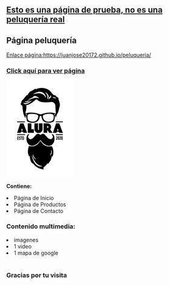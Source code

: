 <h2><u>
Esto es una página de prueba, no es una peluquería real
</u></h2>

<h2>
Página peluquería
</h2>
<a href="https://juanjose20172.github.io/peluqueria/">Enlace página:https://juanjose20172.github.io/peluqueria/</a>
<h3>
<a href="https://juanjose20172.github.io/peluqueria/">Click aquí para ver página</a>
</h3>

<img src="https://raw.githubusercontent.com/juanjose20172/peluqueria/main/imagenes/logo.png" >

**Contiene:**
<li>
 Página de Inicio
 </li>
<li>
 Página de Productos
 </li>
<li>
Página de Contacto
 </li>


<h3>
Contenido multimedia:
</h3>
<li>
imagenes
</li>
<li>
1 video
</li>
<li>
1 mapa de google
</li>
<br>

<h3>
Gracias por tu visita
</h3>
